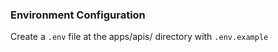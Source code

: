 ### Environment Configuration

Create a `.env` file at the apps/apis/ directory with `.env.example`
```
